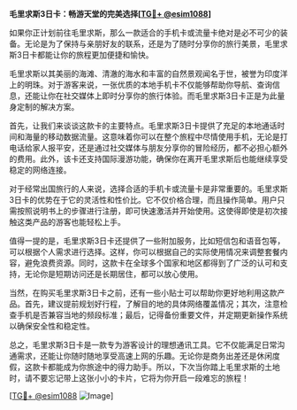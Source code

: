 **毛里求斯3日卡：畅游天堂的完美选择[[TG💪+ @esim1088](https://t.me/s/esim1088)]**

如果你正计划前往毛里求斯，那么一款适合的手机卡或流量卡绝对是必不可少的装备。无论是为了保持与亲朋好友的联系，还是为了随时分享你的旅行美景，毛里求斯3日卡都能让你的旅程更加便捷和愉快。

毛里求斯以其美丽的海滩、清澈的海水和丰富的自然景观闻名于世，被誉为印度洋上的明珠。对于游客来说，一张优质的本地手机卡不仅能够帮助你导航、查询信息，还能让你在社交媒体上即时分享你的旅行体验。而毛里求斯3日卡正是为此量身定制的解决方案。

首先，让我们来谈谈这款卡的主要特点。毛里求斯3日卡提供了充足的本地通话时间和海量的移动数据流量。这意味着你可以在整个旅程中尽情使用手机，无论是打电话给家人报平安，还是通过社交媒体与朋友分享你的冒险经历，都不必担心额外的费用。此外，该卡还支持国际漫游功能，确保你在离开毛里求斯后也能继续享受稳定的网络连接。

对于经常出国旅行的人来说，选择合适的手机卡或流量卡是非常重要的。毛里求斯3日卡的优势在于它的灵活性和性价比。它不仅价格合理，而且操作简单。用户只需按照说明书上的步骤进行注册，即可快速激活并开始使用。这使得即使是初次接触这类产品的游客也能轻松上手。

值得一提的是，毛里求斯3日卡还提供了一些附加服务，比如短信包和语音包等，可以根据个人需求进行选择。这样，你可以根据自己的实际使用情况来调整套餐内容，避免浪费资源。同时，这款卡在全球多个国家和地区都得到了广泛的认可和支持，无论你是短期访问还是长期居住，都可以放心使用。

当然，在购买毛里求斯3日卡之前，还有一些小贴士可以帮助你更好地利用这款产品。首先，建议提前规划好行程，了解目的地的具体网络覆盖情况；其次，注意检查手机是否兼容当地的频段标准；最后，记得备份重要文件，并定期更新操作系统以确保安全性和稳定性。

总之，毛里求斯3日卡是一款专为游客设计的理想通讯工具。它不仅能满足日常沟通需求，还能让你随时随地享受高速上网的乐趣。无论你是商务出差还是休闲度假，这款卡都能成为你旅途中的得力助手。所以，下次当你踏上毛里求斯的土地时，请不要忘记带上这张小小的卡片，它将为你开启一段难忘的旅程！

[[TG💪+ @esim1088](https://t.me/s/esim1088) ![Image](https://i.postimg.cc/4NQfJmqS/Snipaste-2025-05-13-00-14-12.png)]